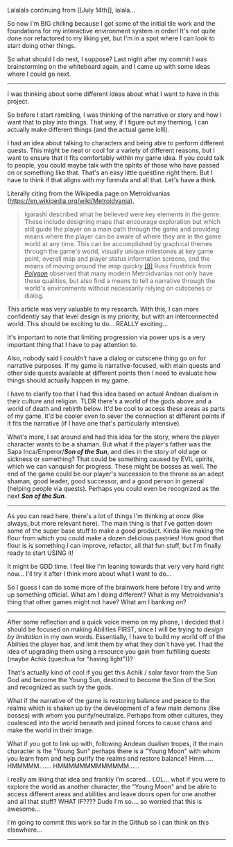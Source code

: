 Lalalala continuing from [[July 14th]], lalala...

So now I'm BIG chilling because I got some of the initial tile work and the foundations for my interactive environment system in order! It's not quite done nor refactored to my liking yet, but I'm in a spot where I can look to start doing other things.

So what should I do next, I suppose? Last night after my commit I was brainstorming on the whiteboard again, and I came up with some ideas where I could go next.

---

I was thinking about some different ideas about what I want to have in this project.

So before I start rambling, I was thinking of the narrative or story  and how I want that to play into things. That way, if I figure out my theming, I can actually make different things (and the actual game lolll).

I had an idea about talking to characters and being able to perform different quests. This might be neat or cool for a variety of different reasons, but I want to ensure that it fits comfortably within my game idea. 
	If you could talk to people, you could maybe talk with the spirits of those who have passed on or something like that. That's an easy little questline right there. But I have to think if that aligns with my formula and all that. Let's have a think.

Literally citing from the Wikipedia page on Metroidvanias (https://en.wikipedia.org/wiki/Metroidvania),
>Igarashi described what he believed were key elements in the genre. These include designing maps that encourage exploration but which still guide the player on a main path through the game and providing means where the player can be aware of where they are in the game world at any time. This can be accomplished by graphical themes through the game's world, visually unique milestones at key game point, overall map and player status information screens, and the means of moving around the map quickly.[[9]](https://en.wikipedia.org/wiki/Metroidvania#cite_note-gdc2014-10) Russ Frushtick from _[Polygon](https://en.wikipedia.org/wiki/Polygon_(website) "Polygon (website)")_ observed that many modern Metroidvanias not only have these qualities, but also find a means to tell a narrative through the world's environments without necessarily relying on cutscenes or dialog.

This article was very valuable to my research. With this, I can more confidently  say that level design is my priority, but with an interconnected world. This should be exciting to do... REALLY exciting...

It's important to note that limiting progression via power ups is a very important thing that I have to pay attention to.

Also, nobody said I *couldn't* have a dialog or cutscene thing go on for narrative purposes. If my game is narrative-focused, with main quests and other side quests available at different points then I need to evaluate how things should actually happen in my game.

I have to clarify too that I had this idea based on actual Andean dualism in their culture and religion. TLDR there's a world of the gods above and a world of death and rebirth below. It'd be cool to access these areas as parts of my game. It'd be cooler even to sever the connection at different points if it fits the narrative (if I have one that's particularly intensive).

What's more, I sat around and had this idea for the story, where the player character wants to be a shaman. But what if the player's father was the Sapa Inca/Emperor/***Son of the Sun***, and dies in the story of old age or sickness or something? That could be something caused by EVIL spirits, which we can vanquish for progress. These might be bosses as well.
The end of the game could be our player's succession to the throne as an adept shaman, good leader, good successor, and a good person in general (helping people via quests). Perhaps you could even be recognized as the next ***Son of the Sun***.

---

As you can read here, there's a lot of things I'm thinking at once (like always, but more relevant here). The main thing is that I've gotten down some of the super base stuff to make a good product. Kinda like making the flour from which you could make a dozen delicious pastries! How good that flour is is something I can improve, refactor, all that fun stuff, but I'm finally ready to start USING it!

It might be GDD time. I feel like I'm leaning towards that very very hard right now... I'll try it after I think more about what I want to do...

So I guess I can do some more of the brainwork here before I try and write up something official. What am I doing different? What is my Metroidvania's thing that other games might not have? What am I banking on?

---

After some reflection and a quick voice memo on my phone, I decided that I should be focused on making Abilities FIRST, since I will be trying to *design by limitation* in my own words. Essentially, I have to build my world off of the Abilties the player has, and limit them by what they don't have yet.
I had the idea of upgrading them using a resource you gain from fulfilling quests (maybe Achik (quechua for "having light"))?

That's actually kind of cool if you get this Achik / solar favor from the Sun God and become the Young Sun, destined to become the Son of the Son and recognized as such by the gods.

What if the narrative of the game is restoring balance and peace to the realms which is shaken up by the development of a few main demons (like bosses) with whom you purify/neutralize. Perhaps from other cultures, they coalesced into the world beneath and joined forces to cause chaos and make the world in their image.

What if you got to link up with, following Andean dualism tropes, if the main character is the "Young Sun" perhaps there is a "Young Moon" with whom you learn from and help purify the realms and restore balance? Hmm..... HMMMMM....... HMMMMMMMMMMMMM......

I really am liking that idea and frankly I'm scared... LOL... what if you were to explore the world as another character, the "Young Moon" and be able to access different areas and abilities and leave doors open for one another and all that stuff? WHAT IF???? Dude I'm so.... so worried that this is awesome...

I'm going to commit this work so far in the Github so I can think on this elsewhere...

---

